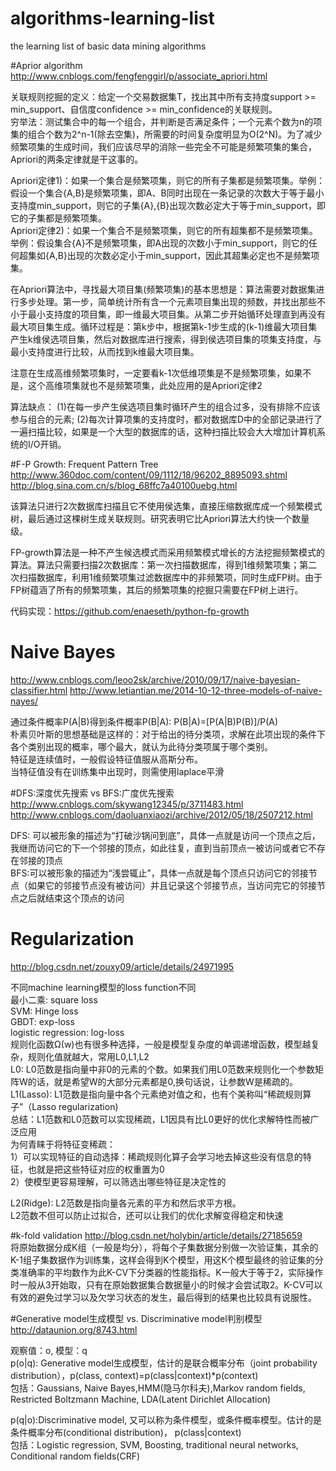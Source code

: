 # algorithms-learning-list
the learning list of basic data mining algorithms

#Aprior algorithm
http://www.cnblogs.com/fengfenggirl/p/associate_apriori.html  

关联规则挖掘的定义：给定一个交易数据集T，找出其中所有支持度support >= min_support、自信度confidence >= min_confidence的关联规则。  
穷举法：测试集合中的每一个组合，并判断是否满足条件；一个元素个数为n的项集的组合个数为2^n-1(除去空集)，所需要的时间复杂度明显为O(2^N)。为了减少频繁项集的生成时间，我们应该尽早的消除一些完全不可能是频繁项集的集合，Apriori的两条定律就是干这事的。 

Apriori定律1)：如果一个集合是频繁项集，则它的所有子集都是频繁项集。举例：假设一个集合{A,B}是频繁项集，即A、B同时出现在一条记录的次数大于等于最小支持度min_support，则它的子集{A},{B}出现次数必定大于等于min_support，即它的子集都是频繁项集。  
Apriori定律2)：如果一个集合不是频繁项集，则它的所有超集都不是频繁项集。举例：假设集合{A}不是频繁项集，即A出现的次数小于min_support，则它的任何超集如{A,B}出现的次数必定小于min_support，因此其超集必定也不是频繁项集。  

在Apriori算法中，寻找最大项目集(频繁项集)的基本思想是：算法需要对数据集进行多步处理。第一步，简单统计所有含一个元素项目集出现的频数，并找出那些不小于最小支持度的项目集，即一维最大项目集。从第二步开始循环处理直到再没有最大项目集生成。循环过程是：第k步中，根据第k-1步生成的(k-1)维最大项目集产生k维侯选项目集，然后对数据库进行搜索，得到侯选项目集的项集支持度，与最小支持度进行比较，从而找到k维最大项目集。  

注意在生成高维频繁项集时，一定要看k-1次低维项集是不是频繁项集，如果不是，这个高维项集就也不是频繁项集，此处应用的是Apriori定律2

算法缺点：
(1)在每一步产生侯选项目集时循环产生的组合过多，没有排除不应该参与组合的元素;  (2)每次计算项集的支持度时，都对数据库D中的全部记录进行了一遍扫描比较，如果是一个大型的数据库的话，这种扫描比较会大大增加计算机系统的I/O开销。

#F-P Growth: Frequent Pattern Tree
http://www.360doc.com/content/09/1112/18/96202_8895093.shtml
http://blog.sina.com.cn/s/blog_68ffc7a40100uebg.html  

该算法只进行2次数据库扫描且它不使用侯选集，直接压缩数据库成一个频繁模式树，最后通过这棵树生成关联规则。研究表明它比Apriori算法大约快一个数量级。  

FP-growth算法是一种不产生候选模式而采用频繁模式增长的方法挖掘频繁模式的算法。算法只需要扫描2次数据库：第一次扫描数据库，得到1维频繁项集；第二次扫描数据库，利用1维频繁项集过滤数据库中的非频繁项，同时生成FP树。由于FP树蕴涵了所有的频繁项集，其后的频繁项集的挖掘只需要在FP树上进行。  

代码实现：https://github.com/enaeseth/python-fp-growth

# Naive Bayes
http://www.cnblogs.com/leoo2sk/archive/2010/09/17/naive-bayesian-classifier.html 
http://www.letiantian.me/2014-10-12-three-models-of-naive-nayes/  

通过条件概率P(A|B)得到条件概率P(B|A): P(B|A)=[P(A|B)P(B)]/P(A)  
朴素贝叶斯的思想基础是这样的：对于给出的待分类项，求解在此项出现的条件下各个类别出现的概率，哪个最大，就认为此待分类项属于哪个类别。  
特征是连续值时，一般假设特征值服从高斯分布。  
当特征值没有在训练集中出现时，则需使用laplace平滑

#DFS:深度优先搜索 vs BFS:广度优先搜索 
http://www.cnblogs.com/skywang12345/p/3711483.html  
http://www.cnblogs.com/daoluanxiaozi/archive/2012/05/18/2507212.html  

DFS: 可以被形象的描述为“打破沙锅问到底”，具体一点就是访问一个顶点之后，我继而访问它的下一个邻接的顶点，如此往复，直到当前顶点一被访问或者它不存在邻接的顶点  
BFS:可以被形象的描述为“浅尝辄止”，具体一点就是每个顶点只访问它的邻接节点（如果它的邻接节点没有被访问）并且记录这个邻接节点，当访问完它的邻接节点之后就结束这个顶点的访问

# Regularization
http://blog.csdn.net/zouxy09/article/details/24971995  

不同machine learning模型的loss function不同  
最小二乘: square loss  
SVM: Hinge loss  
GBDT: exp-loss  
logistic regression: log-loss  
规则化函数Ω(w)也有很多种选择，一般是模型复杂度的单调递增函数，模型越复杂，规则化值就越大，常用L0,L1,L2  
L0: L0范数是指向量中非0的元素的个数。如果我们用L0范数来规则化一个参数矩阵W的话，就是希望W的大部分元素都是0,换句话说，让参数W是稀疏的。  
L1(Lasso): L1范数是指向量中各个元素绝对值之和，也有个美称叫“稀疏规则算子”（Lasso regularization)  
总结：L1范数和L0范数可以实现稀疏，L1因具有比L0更好的优化求解特性而被广泛应用  
为何青睐于将特征变稀疏：  
1）可以实现特征的自动选择：稀疏规则化算子会学习地去掉这些没有信息的特征，也就是把这些特征对应的权重置为0  
2）使模型更容易理解，可以筛选出哪些特征是决定性的  

L2(Ridge): L2范数是指向量各元素的平方和然后求平方根。  
L2范数不但可以防止过拟合，还可以让我们的优化求解变得稳定和快速

#k-fold validation
http://blog.csdn.net/holybin/article/details/27185659  
将原始数据分成K组（一般是均分），将每个子集数据分别做一次验证集，其余的K-1组子集数据作为训练集，这样会得到K个模型，用这K个模型最终的验证集的分类准确率的平均数作为此K-CV下分类器的性能指标。K一般大于等于2，实际操作时一般从3开始取，只有在原始数据集合数据量小的时候才会尝试取2。K-CV可以有效的避免过学习以及欠学习状态的发生，最后得到的结果也比较具有说服性。

#Generative model生成模型 vs. Discriminative model判别模型
http://dataunion.org/8743.html  

观察值：o, 模型：q  
p(o|q): Generative model生成模型，估计的是联合概率分布（joint probability distribution），p(class, context)=p(class|context)*p(context)  
包括：Gaussians, Naive Bayes,HMM(隐马尔科夫),Markov random fields, Restricted Boltzmann Machine, LDA(Latent Dirichlet Allocation)

p(q|o):Discriminative model, 又可以称为条件模型，或条件概率模型。估计的是条件概率分布(conditional distribution)， p(class|context)  
包括：Logistic regression, SVM, Boosting, traditional neural networks, Conditional random fields(CRF)
